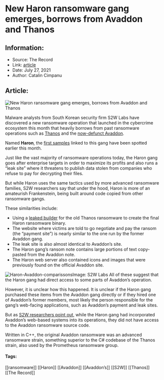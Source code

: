 # New Haron ransomware gang emerges, borrows from Avaddon and Thanos
### 

## Information:
+ Source: The Record
+ Link: [article](https://therecord.media/new-haron-ransomware-gang-emerges-borrowing-from-avaddon-and-thanos/)
+ Date: July 27, 2021
+ Author: Catalin Cimpanu


## Article:
![New Haron ransomware gang emerges, borrows from Avaddon and Thanos](https://therecord.media/wp-content/uploads/2021/07/Haron.png)

Malware analysts from South Korean security firm S2W Labs have discovered a new ransomware operation that launched in the cybercrime ecosystem this month that heavily borrows from past ransomware operations such as [Thanos](https://www.recordedfuture.com/thanos-ransomware-builder/?__hstc=156209188.49c3da4ebdae6b0fac01d83f5c784449.1627408877939.1627408877939.1627408877939.1&__hssc=156209188.1.1627408877939&__hsfp=3914057893) and the [now-defunct Avaddon](https://therecord.media/avaddon-ransomware-operation-shuts-down-and-releases-decryption-keys/).


Named **Haron**, the [first samples](https://www.virustotal.com/gui/file/6e6b78a1df17d6718daa857827a2a364b7627d9bfd6672406ad72b276014209c/detection) linked to this gang have been spotted earlier this month.


Just like the vast majority of ransomware operations today, the Haron gang goes after enterprise targets in order to maximize its profits and also runs a “leak site” where it threatens to publish data stolen from companies who refuse to pay for decrypting their files.


But while Haron uses the same tactics used by more advanced ransomware families, S2W researchers say that under the hood, Haron is more of an amateurish Frankenstein, being built around code copied from other ransomware gangs.


These similarities include:


* Using a [leaked builder](https://github.com/Hacker-Data/Thanos-Ransomware-Builder) for the old Thanos ransomware to create the final Haron ransomware binary.
* The website where victims are told to go negotiate and pay the ransom (the “payment site”) is nearly similar to the one run by the former Avaddon gang.
* The leak site is also almost identical to Avaddon’s site.
* The Haron gang’s ransom note contains large portions of text copy-pasted from the Avaddon note.
* The Haron web server also contained icons and images that were previously found on the official Avaddon site.


![Haron-Avaddon-comparissons](https://www-therecord.recfut.com/wp-content/uploads/2021/07/Haron-Avaddon-comparissons-760x1024.png)Image: S2W Labs
All of these suggest that the Haron gang had direct access to some parts of Avaddon’s operation.


However, it is unclear how this happened. It is unclear if the Haron gang purchased these items from the Avaddon gang directly or if they hired one of Avaddon’s former members, most likely the person responsible for the gang’s web-facing applications, such as Avaddon’s payment and leak sites.


But as [S2W researchers point out](https://medium.com/s2wlab/quick-analysis-of-haron-ransomware-feat-avaddon-and-thanos-1ebb70f64dc4), while the Haron gang had incorporated Avaddon’s web-based systems into its operations, they did not have access to the Avaddon ransomware source code.


Written in C++, the original Avaddon ransomware was an advanced ransomware strain, something superior to the C# codebase of the Thanos strain, also used by the Prometheus ransomware group.








#### Tags:
[[ransomware]] [[Haron]] [[Avaddon]] [[Avaddon’s]] [[S2W]] [[Thanos]] [[The Record]]
